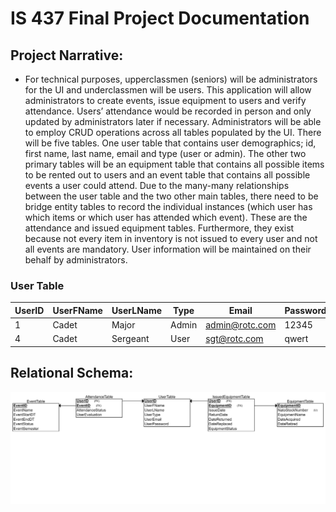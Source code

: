 # IS 437 Final Project Documentation
 
## Project Narrative:
* For technical purposes, upperclassmen (seniors) will be administrators for the UI and underclassmen will be users. 
This application will allow administrators to create events, issue equipment to users and verify attendance. 
Users’ attendance would be recorded in person and only updated by administrators later if necessary. 
Administrators will be able to employ CRUD operations across all tables populated by the UI. 
There will be five tables. One user table that contains user demographics; id, first name, last name, email and type (user or admin). 
The other two primary tables will be an equipment table that contains all possible items to be rented out to users and an event table that contains all possible events a user could attend. 
Due to the many-many relationships between the user table and the two other main tables, there need to be bridge entity tables to record the individual instances (which user has which items or which user has attended which event). 
These are the attendance and issued equipment tables. 
Furthermore, they exist because not every item in inventory is not issued to every user and not all events are mandatory. 
User information will be maintained on their behalf by administrators.

### User Table 

UserID	| UserFName	| UserLName |	Type | Email |	Password
------------ | ------------- | -------------- | -------------- | -------------- | --------------
1	| Cadet | Major | Admin | admin@rotc.com	| 12345
4 |	Cadet | Sergeant |	User |	sgt@rotc.com | qwert


## Relational Schema:

![A Relational Schema should appear here](/OverviewAndSchema/IS437_FP_Schema.png)
